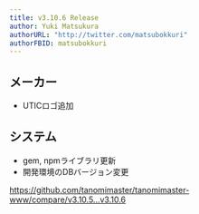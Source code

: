 ```yaml
---
title: v3.10.6 Release
author: Yuki Matsukura
authorURL: "http://twitter.com/matsubokkuri"
authorFBID: matsubokkuri
---
```


## メーカー

- UTICロゴ追加

## システム

- gem, npmライブラリ更新
- 開発環境のDBバージョン変更

https://github.com/tanomimaster/tanomimaster-www/compare/v3.10.5...v3.10.6


